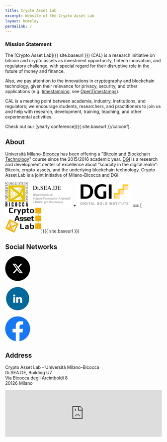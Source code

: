 ```yaml
---
title: Crypto Asset Lab
excerpt: Website of the Crypto Asset Lab
layout: homelay
permalink: /
---
```


### Mission Statement

The [Crypto Asset Lab]({{ site.baseurl }}) (CAL)
is a research initiative
on bitcoin and crypto assets
as investment opportunity, fintech innovation,
and regulatory challenge,
with special regard for their disruptive role
in the future of money and finance.

Also, we pay attention to the innovations
in cryptography and blockchain technology,
given their relevance for privacy,
security, and other applications
(e.g. [timestamping](http://dgi.io/ots/), see
[OpenTimestamps](http://opentimestamps.org/)).

CAL is a meeting point between academia, industry,
institutions, and regulators; we encourage students, researchers,
and practitioners to join us and help with
research, development, training, teaching, and
other experimental activities.

Check out our [yearly conference]({{ site.baseurl }}/calconf).

## About

[Università Milano-Bicocca](http://www.unimib.it)
has been offering a
"[Bitcoin and Blockchain Technology](http://www.ametrano.net/bbt/)"
course since the 2015/2016 academic year.
[DGI](http://dgi.io)
is a research and development center of excellence about “scarcity in the digital realm”: Bitcoin, crypto-assets, and the underlying blockchain technology.
Crypto Asset Lab is a joint initiative of Milano-Bicocca and DGI.

[<img src="/img/diseade.png" height="80">](http://www.diseade.unimib.it/it)
**+**
[<img src="/img/dgi-logo.jpg" height="80">](http://dgi.io)
**==**
[<img src="/img/cal.png" height="80">]({{ site.baseurl }})

## Social Networks

[<img src="/img/twitter_x.png" height="80">](https://x.com/CryptoAssetLab)

[<img src="/img/linkedin.png" height="80">](https://www.linkedin.com/company/cryptoassetlab)

[<img src="/img/facebook.png" height="80">](https://www.facebook.com/CryptoAssetLab)

## Address

Crypto Asset Lab - Università Milano-Bicocca  
Di.SEA.DE, Building U7  
Via Bicocca degli Arcimboldi 8  
20126 Milano

<iframe src="https://www.google.com/maps/embed?pb=!1m18!1m12!1m3!1d2795.6348896124377!2d9.210284016342875!3d45.51742797910175!2m3!1f0!2f0!3f0!3m2!1i1024!2i768!4f13.1!3m3!1m2!1s0x4786c7481b141dd7%3A0x57e9ff45dc8331de!2sU7+Universit%C3%A0+Milano+Bicocca!5e0!3m2!1sen!2sit!4v1557314816331!5m2!1sen!2sit" width="100%" height="auto" frameborder="0" style="border:0" allowfullscreen></iframe>
